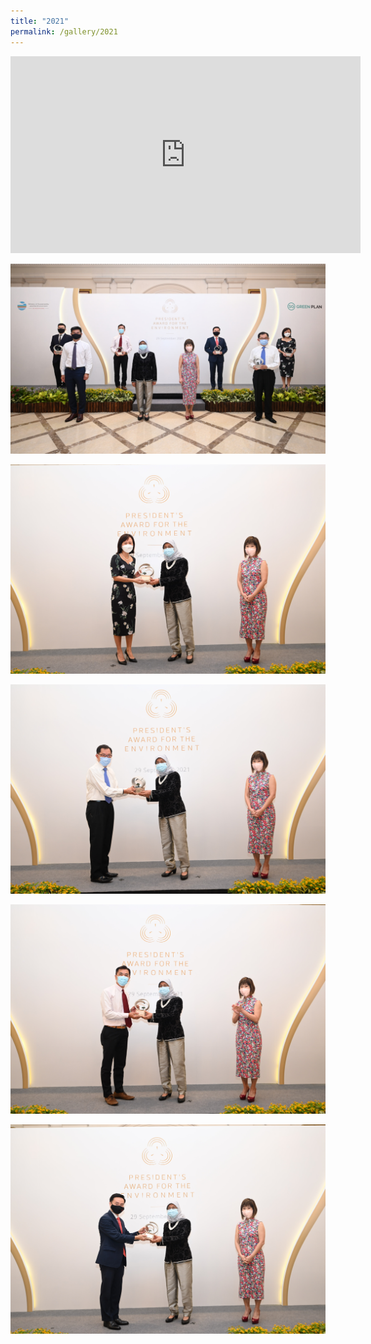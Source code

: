 ```yaml
---
title: "2021"
permalink: /gallery/2021
---
```

<div class="bp-youtube">
<iframe width="560" height="315" src="https://www.youtube.com/embed/ygb2d75_UNU" frameborder="0" allow="accelerometer; autoplay; encrypted-media; gyroscope; picture-in-picture" allowfullscreen></iframe>
</div>


![PAE Gallery 2019 Image 1](/images/gallery/PAE-2021-1.jpg)

![PAE Gallery 2019 Image 2](/images/gallery/PAE-2021-2.jpg)

![PAE Gallery 2019 Image3](/images/gallery/PAE-2021-3.jpg)

![PAE Gallery 2019 Image 4](/images/gallery/PAE-2021-4.jpg)

![PAE Gallery 2019 Image5](/images/gallery/PAE-2021-5.jpg)